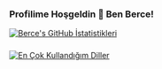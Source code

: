 ### Profilime Hoşgeldin 🌃 Ben Berce!

[![Berce's GitHub İstatistikleri](https://github-readme-stats.vercel.app/api?username=must4f&theme=tokyonight)](https://github.com/must4f)

###
[![En Çok Kullandığım Diller](https://github-readme-stats.vercel.app/api/top-langs/?username=anuraghazra&layout=compact)](https://github.com/must4f)
